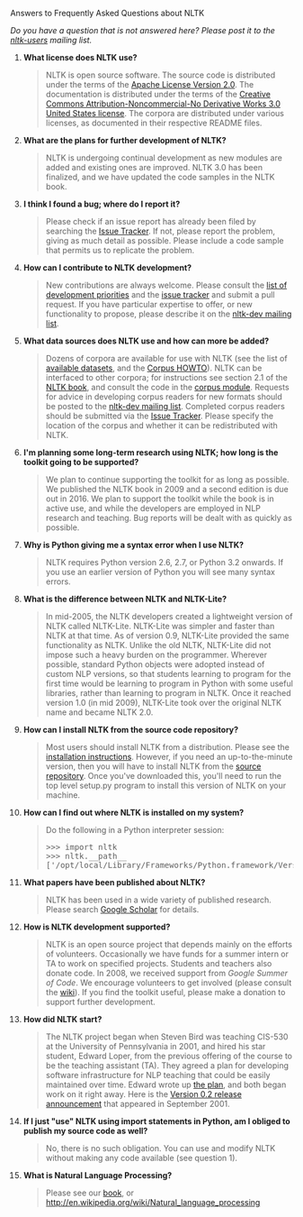 Answers to Frequently Asked Questions about NLTK

<p><i>Do you have a question that is not answered here?  Please post it to the <a href="http://groups.google.com/group/nltk-users">nltk-users</a> mailing list.</i></p>

<ol><li><b>What license does NLTK use?</b> </li><blockquote>NLTK is open source software.  The source code is distributed under the 
terms of the <a href="http://www.apache.org/licenses/LICENSE-2.0" rel="nofollow">Apache License Version 2.0</a>.  The documentation is distributed under the terms of the 
<a href="http://creativecommons.org/licenses/by-nc-nd/3.0/us/" rel="nofollow">Creative Commons Attribution-Noncommercial-No Derivative Works 3.0 United States license</a>. 
The corpora are distributed under various licenses, as documented in their respective README files. 
</blockquote>
<li><b>What are the plans for further development of NLTK?</b> </li><blockquote>NLTK is undergoing continual development as new modules are added and existing ones are improved.  NLTK 3.0 has been finalized, and we have updated the code samples in the NLTK book.</blockquote>
<li><b>I think I found a bug; where do I report it?</b> </li><blockquote>Please check if an issue report has already been filed by searching the <a href="https://github.com/nltk/nltk/issues" rel="nofollow">Issue Tracker</a>.  If not, please report the problem, giving 
as much detail as possible.  Please include a code sample that 
permits us to replicate the problem. </blockquote>
<li><b>How can I contribute to NLTK development?</b></li><blockquote>New contributions are always welcome. Please consult the <a href="https://github.com/nltk/nltk/wiki#development">list of development priorities</a> and the <a href="https://github.com/nltk/nltk/issues">issue tracker</a> and submit a pull request. If you have particular expertise to offer, or new functionality to propose, please describe it on the <a href="https://groups.google.com/forum/#!forum/nltk-dev">nltk-dev mailing list</a>.</blockquote>
<li><b>What data sources does NLTK use and how can more be added?</b></li><blockquote>Dozens of corpora are available for use with NLTK (see the list of <a href="http://nltk.org/nltk_data/">available datasets</a>, and the <a href="http://nltk.org/howto/">Corpus HOWTO</a>).  NLTK can be interfaced to other corpora; for instructions see section 2.1 of the <a href="http://nltk.org/book/ch02.html">NLTK book</a>, and consult the code in the <a href="https://github.com/nltk/nltk/tree/master/nltk/corpus/reader">corpus module</a>.  Requests for advice in developing corpus readers for new formats should be posted to the <a href="http://groups.google.com/group/nltk-dev">nltk-dev mailing list</a>.  Completed corpus readers should be submitted via the <a href="http://code.google.com/p/nltk/issues/list" rel="nofollow">Issue Tracker</a>.  Please specify the location of the corpus and whether it can be redistributed with NLTK.</blockquote>
<li><b>I'm planning some long-term research using NLTK; how long is the toolkit going to be supported?</b> </li><blockquote>We plan to continue supporting the toolkit for as long as 
possible.  We published the NLTK book in 2009 and a second edition is due out in 2016.
We plan to support the toolkit while the book is in active 
use, and while the developers are employed in NLP research and teaching.
Bug reports will be dealt with as quickly as possible. 
</blockquote><li><b>Why is Python giving me a syntax error when I use NLTK?</b> </li><blockquote>NLTK requires Python version 2.6, 2.7, or Python 3.2 onwards.  If you use an earlier 
version of Python you will see many syntax errors.<br /></blockquote>
<li><b>What is the difference between NLTK and NLTK-Lite?</b> </li><blockquote>In mid-2005, the NLTK developers created a 
lightweight version of NLTK called NLTK-Lite. NLTK-Lite was 
simpler and faster than NLTK at that time. As of version 0.9, NLTK-Lite 
provided the same functionality as NLTK. Unlike the old NLTK, NLTK-Lite did not impose such a heavy 
burden on the programmer. Wherever possible, standard Python 
objects were adopted instead of custom NLP versions, so that students 
learning to program for the first time would be learning to program 
in Python with some useful libraries, rather than learning to 
program in NLTK.  Once it reached version 1.0 (in mid 2009), 
NLTK-Lite took over the original NLTK name and became NLTK 
2.0. 
</blockquote><li><b>How can I install NLTK from the source code repository?</b> </li><blockquote>Most users should install NLTK from a distribution.  Please see 
the <a href="http://nltk.org/install.html">installation instructions</a>.  However, if you need 
an up-to-the-minute version, then you will have to install NLTK 
from the <a href="https://github.com/nltk/nltk">source repository</a>. 
Once you've downloaded this, you'll need to run the 
top level setup.py program to install this version of NLTK on your 
machine. 
</blockquote>
<li><b>How can I find out where NLTK is installed on my system?</b> </li><blockquote>Do the following in a Python interpreter session:
<pre><span>&gt;&gt;&gt;</span><span> </span><span>import</span><span> nltk<br /></span><span>&gt;&gt;&gt;</span><span> nltk</span><span>.</span><span>__path__<br /></span><span>[</span><span>'/opt/local/Library/Frameworks/Python.framework/Versions/3.2/lib/python3.2/site-packages/nltk-3.0a3-py3.2.egg/nltk'</span><span>]</span></pre></blockquote>
<li><b>What papers have been published about NLTK?</b> </li><blockquote>NLTK has been used in a wide variety of published research. Please search <a href="https://scholar.google.com.au/scholar?q=%22natural+language+toolkit%22">Google Scholar</a> for details.
</blockquote>
<li><b>How is NLTK development supported?</b> </li><blockquote>NLTK is an open source project that depends mainly on the efforts of volunteers.  Occasionally we have funds for a summer intern or TA to work on specified projects.  Students and teachers also donate code.  In 2008, we received support from <i>Google 
Summer of Code</i>.  We encourage volunteers to get involved (please consult the <a href="https://github.com/nltk/nltk/wiki">wiki</a>). 
If you find the toolkit useful, please make a donation to support further development. 
</blockquote>
<li><b>How did NLTK start?</b> </li><blockquote>The NLTK project began when Steven Bird was teaching CIS-530 at 
the University of Pennsylvania in 2001, and hired his star 
student, Edward Loper, from the previous offering of the course to 
be the teaching assistant (TA).  They agreed a plan for developing 
software infrastructure for NLP teaching that could be easily 
maintained over time.  Edward wrote up 
<a href="http://code.google.com/p/nltk/source/browse/trunk/nltk-old/doc/technical/proposal/proposal.tex" rel="nofollow">the plan</a>, 
and both began work on it right away.  Here is the 
<a href="http://sourceforge.net/mailarchive/forum.php?thread_id=22772&amp;amp;forum_id=960" rel="nofollow">Version 0.2 release announcement</a> 
that appeared in September 2001. 
</blockquote>
<li><b>If I just "use" NLTK using import statements in Python, am I obliged to publish my source code as well?</b> </li><blockquote>No, there is no such obligation.  You can use and modify NLTK without making any code available (see question 1).</blockquote>
<li><b>What is Natural Language Processing?</b> </li><blockquote>Please see our <a href="http://nltk.org/book/">book</a>, or <a href="http://en.wikipedia.org/wiki/Natural_language_processing" rel="nofollow">http://en.wikipedia.org/wiki/Natural_language_processing</a>
</blockquote></ol>